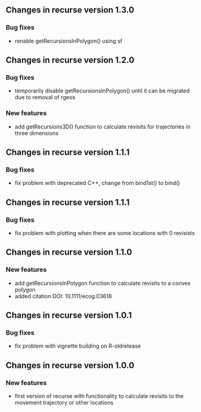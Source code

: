 ## Changes in recurse version 1.3.0
### Bug fixes
- renable getRecursionsInPolygon() using sf

## Changes in recurse version 1.2.0
### Bug fixes
- temporarily disable getRecursionsInPolygon() until it can be migrated due to removal of rgeos

### New features
- add getRecursions3D() function to calculate revisits for trajectories in three dimensions

## Changes in recurse version 1.1.1
### Bug fixes
- fix problem with deprecated C++, change from bind1st() to bind()

## Changes in recurse version 1.1.1
### Bug fixes
- fix problem with plotting when there are some locations with 0 revisists

## Changes in recurse version 1.1.0

### New features
- add getRecursionsInPolygon function to calculate revisits to a convex polygon
- added citation DOI: 10.1111/ecog.03618

## Changes in recurse version 1.0.1

### Bug fixes
- fix problem with vignette building on R-oldrelease

## Changes in recurse version 1.0.0

### New features
- first version of recurse with functionality to calculate revisits to the movement trajectory or other locations